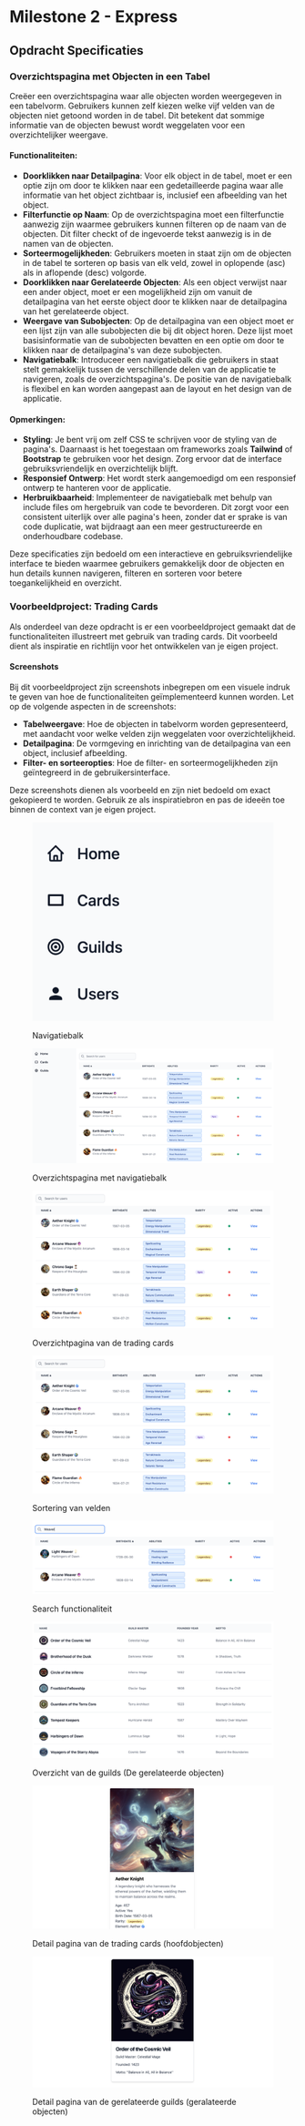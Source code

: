# Milestone 2 - Express

## Opdracht Specificaties

### Overzichtspagina met Objecten in een Tabel

Creëer een overzichtspagina waar alle objecten worden weergegeven in een tabelvorm. Gebruikers kunnen zelf kiezen welke vijf velden van de objecten niet getoond worden in de tabel. Dit betekent dat sommige informatie van de objecten bewust wordt weggelaten voor een overzichtelijker weergave.

#### Functionaliteiten:

* **Doorklikken naar Detailpagina**: Voor elk object in de tabel, moet er een optie zijn om door te klikken naar een gedetailleerde pagina waar alle informatie van het object zichtbaar is, inclusief een afbeelding van het object.
* **Filterfunctie op Naam**: Op de overzichtspagina moet een filterfunctie aanwezig zijn waarmee gebruikers kunnen filteren op de naam van de objecten. Dit filter checkt of de ingevoerde tekst aanwezig is in de namen van de objecten.
* **Sorteermogelijkheden**: Gebruikers moeten in staat zijn om de objecten in de tabel te sorteren op basis van elk veld, zowel in oplopende (asc) als in aflopende (desc) volgorde.
* **Doorklikken naar Gerelateerde Objecten**: Als een object verwijst naar een ander object, moet er een mogelijkheid zijn om vanuit de detailpagina van het eerste object door te klikken naar de detailpagina van het gerelateerde object.
* **Weergave van Subobjecten**: Op de detailpagina van een object moet er een lijst zijn van alle subobjecten die bij dit object horen. Deze lijst moet basisinformatie van de subobjecten bevatten en een optie om door te klikken naar de detailpagina's van deze subobjecten.
* **Navigatiebalk**: Introduceer een navigatiebalk die gebruikers in staat stelt gemakkelijk tussen de verschillende delen van de applicatie te navigeren, zoals de overzichtspagina's. De positie van de navigatiebalk is flexibel en kan worden aangepast aan de layout en het design van de applicatie.

#### Opmerkingen:

* **Styling**: Je bent vrij om zelf CSS te schrijven voor de styling van de pagina's. Daarnaast is het toegestaan om frameworks zoals **Tailwind** of **Bootstrap** te gebruiken voor het design. Zorg ervoor dat de interface gebruiksvriendelijk en overzichtelijk blijft.&#x20;
* **Responsief Ontwerp**: Het wordt sterk aangemoedigd om een responsief ontwerp te hanteren voor de applicatie.&#x20;
* **Herbruikbaarheid**: Implementeer de navigatiebalk met behulp van include files om hergebruik van code te bevorderen. Dit zorgt voor een consistent uiterlijk over alle pagina's heen, zonder dat er sprake is van code duplicatie, wat bijdraagt aan een meer gestructureerde en onderhoudbare codebase.

Deze specificaties zijn bedoeld om een interactieve en gebruiksvriendelijke interface te bieden waarmee gebruikers gemakkelijk door de objecten en hun details kunnen navigeren, filteren en sorteren voor betere toegankelijkheid en overzicht.

### Voorbeeldproject: Trading Cards

Als onderdeel van deze opdracht is er een voorbeeldproject gemaakt dat de functionaliteiten illustreert met gebruik van trading cards. Dit voorbeeld dient als inspiratie en richtlijn voor het ontwikkelen van je eigen project.

#### Screenshots

Bij dit voorbeeldproject zijn screenshots inbegrepen om een visuele indruk te geven van hoe de functionaliteiten geïmplementeerd kunnen worden. Let op de volgende aspecten in de screenshots:

* **Tabelweergave**: Hoe de objecten in tabelvorm worden gepresenteerd, met aandacht voor welke velden zijn weggelaten voor overzichtelijkheid.
* **Detailpagina**: De vormgeving en inrichting van de detailpagina van een object, inclusief afbeelding.
* **Filter- en sorteeropties**: Hoe de filter- en sorteermogelijkheden zijn geïntegreerd in de gebruikersinterface.

Deze screenshots dienen als voorbeeld en zijn niet bedoeld om exact gekopieerd te worden. Gebruik ze als inspiratiebron en pas de ideeën toe binnen de context van je eigen project.

<figure><img src="../.gitbook/assets/image (6).png" alt=""><figcaption><p>Navigatiebalk</p></figcaption></figure>

<figure><img src="../.gitbook/assets/image (12).png" alt=""><figcaption><p>Overzichtspagina met navigatiebalk</p></figcaption></figure>

<figure><img src="../.gitbook/assets/image (3).png" alt=""><figcaption><p>Overzichtpagina van de trading cards</p></figcaption></figure>

<figure><img src="../.gitbook/assets/image (4).png" alt=""><figcaption><p>Sortering van velden</p></figcaption></figure>

<figure><img src="../.gitbook/assets/image (5).png" alt=""><figcaption><p>Search functionaliteit</p></figcaption></figure>

<figure><img src="../.gitbook/assets/image (9).png" alt=""><figcaption><p>Overzicht van de guilds (De gerelateerde objecten)</p></figcaption></figure>

<figure><img src="../.gitbook/assets/image (10).png" alt=""><figcaption><p>Detail pagina van de trading cards (hoofdobjecten)</p></figcaption></figure>

<figure><img src="../.gitbook/assets/image (11).png" alt=""><figcaption><p>Detail pagina van de gerelateerde guilds (geralateerde objecten)</p></figcaption></figure>

<figure><img src="../.gitbook/assets/milestone2.gif" alt=""><figcaption></figcaption></figure>


